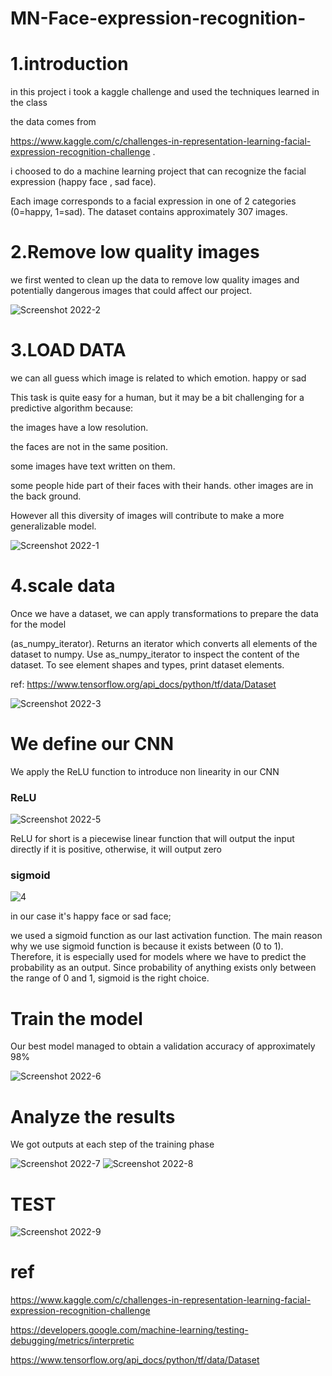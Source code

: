 # MN-Face-expression-recognition-
# 1.introduction


in this project i took a kaggle challenge and used the techniques learned in the class

the data comes from 

https://www.kaggle.com/c/challenges-in-representation-learning-facial-expression-recognition-challenge .

i choosed to do a machine learning project that can recognize the facial expression (happy face , sad face).

Each image corresponds to a facial expression in one of 2 categories (0=happy, 1=sad). The dataset contains approximately 307 images.

# 2.Remove low quality  images

we first wented to clean up the data to remove low quality images and potentially dangerous images that could affect our project.

![Screenshot 2022-2](https://user-images.githubusercontent.com/76142720/207522112-5413e10e-79c7-446a-8778-cc459698f3e3.png)

# 3.LOAD DATA

we can all guess which image is related to which emotion. happy or sad

This task is quite easy for a human, but it may be a bit challenging for a predictive algorithm because:

the images have a low resolution.

the faces are not in the same position.

some images have text written on them.

some people hide part of their faces with their hands.
other images are in the back ground. 

However all this diversity of images will contribute to make a more generalizable model.

![Screenshot 2022-1](https://user-images.githubusercontent.com/76142720/207521137-4d66092f-a106-48d2-8e7f-cb32908bc8e8.png)

# 4.scale data

Once we have a dataset, we can apply transformations to prepare the data for the model

(as_numpy_iterator). Returns an iterator which converts all elements of the dataset to numpy.
Use as_numpy_iterator to inspect the content of the dataset. 
To see element shapes and types, print dataset elements.

ref: https://www.tensorflow.org/api_docs/python/tf/data/Dataset

![Screenshot 2022-3](https://user-images.githubusercontent.com/76142720/207532925-73673b0c-28c1-49ee-9a9a-9380d0303979.png)

# We define our CNN
We apply the ReLU function to introduce non linearity in our CNN
### ReLU
![Screenshot 2022-5](https://user-images.githubusercontent.com/76142720/207539044-01102c8f-9d21-4495-ba2a-8c57a82bca56.png)

 ReLU for short is a piecewise linear function that will output the input directly if it is positive, otherwise, it will output zero
 ### sigmoid
![4](https://user-images.githubusercontent.com/76142720/207536164-bf2cb81b-68b8-4486-9a05-1b26e4084471.gif)

in our case it's happy face or sad face;

we used a sigmoid function as our last activation function.
The main reason why we use sigmoid function is because it exists between (0 to 1). 
Therefore, it is especially used for models where we have to predict the probability as an output.
Since probability of anything exists only between the range of 0 and 1, sigmoid is the right choice.

# Train the model
Our best model managed to obtain a validation accuracy of approximately 98%

![Screenshot 2022-6](https://user-images.githubusercontent.com/76142720/207540575-644dff3a-6a1d-4954-ba81-63aa60ec4479.png)

# Analyze the results
We got outputs at each step of the training phase

![Screenshot 2022-7](https://user-images.githubusercontent.com/76142720/207542543-c75a1837-e8af-484e-841f-34c59ea1ad71.png)
![Screenshot 2022-8](https://user-images.githubusercontent.com/76142720/207542568-b0451956-e5ac-4444-89b5-4112774361f4.png)

# TEST 

![Screenshot 2022-9](https://user-images.githubusercontent.com/76142720/207545406-416bf253-9e7e-4ce0-846b-0a6d2104f651.png)

# ref
https://www.kaggle.com/c/challenges-in-representation-learning-facial-expression-recognition-challenge

https://developers.google.com/machine-learning/testing-debugging/metrics/interpretic

https://www.tensorflow.org/api_docs/python/tf/data/Dataset
